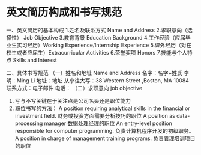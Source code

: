 # 英文简历构成和书写规范

一、英文简历的基本构成
1.姓名及联系方式 Name and Address
2.求职意向（选择性） Job Objective
3.教育背景 Education Background
4.工作经验（应届毕业生实习经历）Working Experience/Internship Experience
5.课外经历（对在校生或者应届生）Extracurricular Activities
6.荣誉奖项 Honors
7.技能与个人特点 Skills and Interest



二、具体书写规范
（一）姓名和地址 Name and Address
名字：名字+姓氏 李明：Ming Li
地址：地址 从小往大写：38 Western Street ,Boston, MA 10084
联系方式：电子邮件
电话：
（二）求职意向 job objective
1. 写与不写关键在于关注点是公司名头还是职位能力
2. 职位书写的方法：
A position requiring analytical skills in the financial or investment field.
财务或投资方面需要分析技巧的职位
A position as data-processing manager
数据处理经理的职位
An entry-level position responsible for computer programming.
负责计算机程序开发的初级职务。
A position in charge of management training programs.
负责管理培训项目的职位